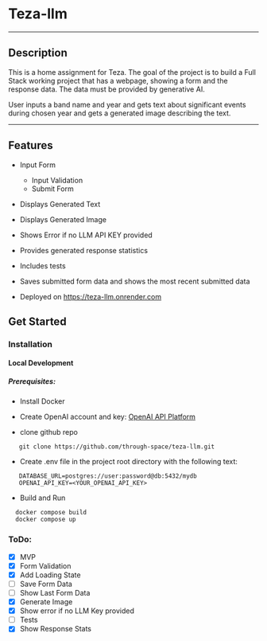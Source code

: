 #  Teza-llm
___
## Description

This is a home assignment for Teza.
The goal of the project is to build a Full Stack working project that has a webpage, showing a form and the response data.
The data must be provided by generative AI.

User inputs a band name and year and gets text about significant events during chosen year and gets a generated image describing the text. 
___


## Features
- Input Form
  - Input Validation
  - Submit Form
- Displays Generated Text
- Displays Generated Image
- Shows Error if no LLM API KEY provided
- Provides generated response statistics
- Includes tests
- Saves submitted form data and shows the most recent submitted data

- Deployed on https://teza-llm.onrender.com

## Get Started

### Installation
#### Local Development
##### Prerequisites:
 - Install Docker
 - Create OpenAI account and key: [OpenAI API Platform](https://openai.com/api/)

    

 
 - clone github repo 
```shell
   git clone https://github.com/through-space/teza-llm.git
```

 - Create .env file in the project root directory with the following text:
 ```dotenv
    DATABASE_URL=postgres://user:password@db:5432/mydb
    OPENAI_API_KEY=<YOUR_OPENAI_API_KEY>
```

- Build and Run
```shell
  docker compose build 
  docker compose up
```


### ToDo:
- [x] MVP
- [x] Form Validation
- [x] Add Loading State
- [ ] Save Form Data
- [ ] Show Last Form Data
- [x] Generate Image
- [x] Show error if no LLM Key provided
- [ ] Tests
- [x] Show Response Stats
